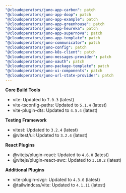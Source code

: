 ```yaml
---
"@cloudoperators/juno-app-carbon": patch
"@cloudoperators/juno-app-doop": patch
"@cloudoperators/juno-app-example": patch
"@cloudoperators/juno-app-greenhouse": patch
"@cloudoperators/juno-app-heureka": patch
"@cloudoperators/juno-app-supernova": patch
"@cloudoperators/juno-app-template": patch
"@cloudoperators/juno-communicator": patch
"@cloudoperators/juno-config": patch
"@cloudoperators/juno-k8s-client": patch
"@cloudoperators/juno-messages-provider": patch
"@cloudoperators/juno-oauth": patch
"@cloudoperators/juno-package-template": patch
"@cloudoperators/juno-ui-components": patch
"@cloudoperators/juno-url-state-provider": patch
---
```


**Core Build Tools**

- vite: Updated to `7.0.3` (latest)
- vite-tsconfig-paths: Updated to `5.1.4` (latest)
- vite-plugin-dts: Updated to `4.5.4` (latest)

**Testing Framework**

- vitest: Updated to `3.2.4` (latest)
- @vitest/ui: Updated to `3.2.4` (latest)

**React Plugins**

- @vitejs/plugin-react: Updated to `4.6.0` (latest)
- @vitejs/plugin-react-swc: Updated to `3.10.2` (latest)

**Additional Plugins**

- vite-plugin-svgr: Updated to `4.3.0` (latest)
- @tailwindcss/vite: Updated to `4.1.11` (latest)
